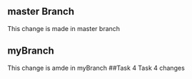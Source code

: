 ## master Branch
This change is made in master branch
## myBranch
This change is amde in myBranch
##Task 4
Task 4 changes